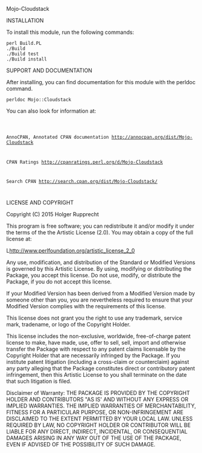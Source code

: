Mojo-Cloudstack

INSTALLATION

To install this module, run the following commands:

	perl Build.PL
	./Build
	./Build test
	./Build install

SUPPORT AND DOCUMENTATION

After installing, you can find documentation for this module with the
perldoc command.

    perldoc Mojo::Cloudstack

You can also look for information at:

<code>

AnnoCPAN, Annotated CPAN documentation
    http://annocpan.org/dist/Mojo-Cloudstack

CPAN Ratings
    http://cpanratings.perl.org/d/Mojo-Cloudstack

Search CPAN
    http://search.cpan.org/dist/Mojo-Cloudstack/

</code>

LICENSE AND COPYRIGHT

Copyright (C) 2015 Holger Rupprecht

This program is free software; you can redistribute it and/or modify it
under the terms of the the Artistic License (2.0). You may obtain a
copy of the full license at:

L<http://www.perlfoundation.org/artistic_license_2_0>

Any use, modification, and distribution of the Standard or Modified
Versions is governed by this Artistic License. By using, modifying or
distributing the Package, you accept this license. Do not use, modify,
or distribute the Package, if you do not accept this license.

If your Modified Version has been derived from a Modified Version made
by someone other than you, you are nevertheless required to ensure that
your Modified Version complies with the requirements of this license.

This license does not grant you the right to use any trademark, service
mark, tradename, or logo of the Copyright Holder.

This license includes the non-exclusive, worldwide, free-of-charge
patent license to make, have made, use, offer to sell, sell, import and
otherwise transfer the Package with respect to any patent claims
licensable by the Copyright Holder that are necessarily infringed by the
Package. If you institute patent litigation (including a cross-claim or
counterclaim) against any party alleging that the Package constitutes
direct or contributory patent infringement, then this Artistic License
to you shall terminate on the date that such litigation is filed.

Disclaimer of Warranty: THE PACKAGE IS PROVIDED BY THE COPYRIGHT HOLDER
AND CONTRIBUTORS "AS IS' AND WITHOUT ANY EXPRESS OR IMPLIED WARRANTIES.
THE IMPLIED WARRANTIES OF MERCHANTABILITY, FITNESS FOR A PARTICULAR
PURPOSE, OR NON-INFRINGEMENT ARE DISCLAIMED TO THE EXTENT PERMITTED BY
YOUR LOCAL LAW. UNLESS REQUIRED BY LAW, NO COPYRIGHT HOLDER OR
CONTRIBUTOR WILL BE LIABLE FOR ANY DIRECT, INDIRECT, INCIDENTAL, OR
CONSEQUENTIAL DAMAGES ARISING IN ANY WAY OUT OF THE USE OF THE PACKAGE,
EVEN IF ADVISED OF THE POSSIBILITY OF SUCH DAMAGE.


